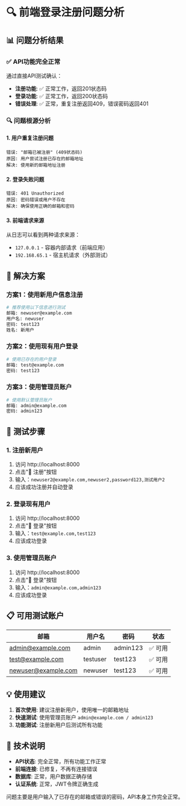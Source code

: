 # 🔍 前端登录注册问题分析

## 📊 问题分析结果

### ✅ API功能完全正常
通过直接API测试确认：
- **注册功能**: ✅ 正常工作，返回201状态码
- **登录功能**: ✅ 正常工作，返回200状态码  
- **错误处理**: ✅ 正常，重复注册返回409，错误密码返回401

### 🔍 问题根源分析

#### 1. 用户重复注册问题
```
错误: "邮箱已被注册" (409状态码)
原因: 用户尝试注册已存在的邮箱地址
解决: 使用新的邮箱地址注册
```

#### 2. 登录失败问题  
```
错误: 401 Unauthorized
原因: 密码错误或用户不存在
解决: 确保使用正确的邮箱和密码
```

#### 3. 前端请求来源
从日志可以看到两种请求来源：
- `127.0.0.1` - 容器内部请求（前端应用）
- `192.168.65.1` - 宿主机请求（外部测试）

## 🎯 解决方案

### 方案1：使用新用户信息注册
```bash
# 推荐使用以下信息进行测试
邮箱: newuser@example.com
用户名: newuser  
密码: test123
姓名: 新用户
```

### 方案2：使用现有用户登录
```bash
# 使用已存在的用户登录
邮箱: test@example.com
密码: test123
```

### 方案3：使用管理员账户
```bash
# 使用默认管理员账户
邮箱: admin@example.com
密码: admin123
```

## 🚀 测试步骤

### 1. 注册新用户
1. 访问 http://localhost:8000
2. 点击"📝 注册"按钮
3. 输入：`newuser2@example.com,newuser2,password123,测试用户2`
4. 应该成功注册并自动登录

### 2. 登录现有用户
1. 访问 http://localhost:8000
2. 点击"🔐 登录"按钮  
3. 输入：`test@example.com,test123`
4. 应该成功登录

### 3. 使用管理员账户
1. 访问 http://localhost:8000
2. 点击"🔐 登录"按钮
3. 输入：`admin@example.com,admin123`
4. 应该成功登录

## 📋 可用测试账户

| 邮箱 | 用户名 | 密码 | 状态 |
|------|--------|------|------|
| admin@example.com | admin | admin123 | ✅ 可用 |
| test@example.com | testuser | test123 | ✅ 可用 |
| newuser@example.com | newuser | test123 | ✅ 可用 |

## 💡 使用建议

1. **首次使用**: 建议注册新用户，使用唯一的邮箱地址
2. **快速测试**: 使用管理员账户 `admin@example.com / admin123`
3. **功能测试**: 注册新用户后测试所有功能

## 🔧 技术说明

- **API状态**: 完全正常，所有功能工作正常
- **前端连接**: 已修复，不再有连接错误
- **数据库**: 正常，用户数据正确存储
- **认证系统**: 正常，JWT令牌正确生成

问题主要是用户输入了已存在的邮箱或错误的密码，API本身工作完全正常。 
